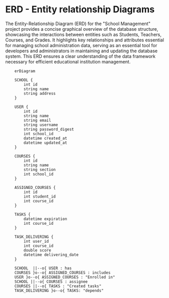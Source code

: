 # ERD - Entity relationship Diagrams

The Entity-Relationship Diagram (ERD) for the "School Management" project provides a concise graphical overview of the database structure, showcasing the interactions between entities such as Students, Teachers, Courses, and Grades. It highlights key relationships and attributes essential for managing school administration data, serving as an essential tool for developers and administrators in maintaining and updating the database system. This ERD ensures a clear understanding of the data framework necessary for efficient educational institution management.

```mermaid
    erDiagram

    SCHOOL {
        int id
        string name
        string address
    }

    USER {
        int id
        string name
        string email
        string username
        string password_digest
        int school_id
        datetime created_at
        datetime updated_at
    }

    COURSES {
        int id
        string name
        string section
        int school_id
    }

    ASSIGNED_COURSES {
        int id
        int student_id
        int course_id
    }

    TASKS {
        datetime expiration
        int course_id
    }

    TASK_DELIVERING {
        int user_id
        int course_id
        double score
        datetime delivering_date
    }

    SCHOOL  ||--o{ USER : has
    COURSES }o--o{ ASSIGNED_COURSES : includes
    USER }o--o{ ASSIGNED_COURSES : "Enrolled in"
    SCHOOL ||--o{ COURSES : assignee
    COURSES ||--o{ TASKS : "Created tasks"
    TASK_DELIVERING }o--o{ TASKS: "depends"
```
